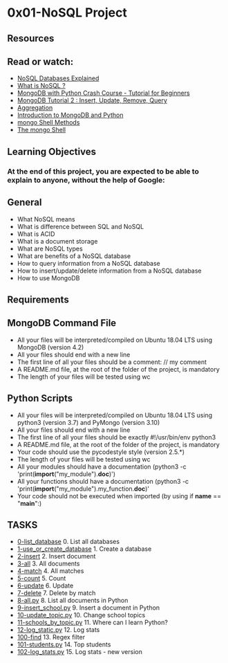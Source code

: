 # 0x01-NoSQL Project

## Resources
## Read or watch:
* [NoSQL Databases Explained](https://intranet.alxswe.com/rltoken/wweK7dOY4pf8haCqv9Iv6Q)
* [What is NoSQL ?](https://intranet.alxswe.com/rltoken/QqqNmgzgwopHBv305ki6bg)
* [MongoDB with Python Crash Course - Tutorial for Beginners](https://intranet.alxswe.com/rltoken/RyyP9OH1EMBWWYpTs4TqoA)
* [MongoDB Tutorial 2 : Insert, Update, Remove, Query](https://intranet.alxswe.com/rltoken/9__3tR-NimgXlmjPQwTF-Q)
* [Aggregation](https://intranet.alxswe.com/rltoken/ziEDeniRobC6owPE1_avAQ)
* [Introduction to MongoDB and Python](https://intranet.alxswe.com/rltoken/axwwF4CjO7FnK8Ecochqnw)
* [mongo Shell Methods](https://intranet.alxswe.com/rltoken/lUqnLwOHbbp9FK39ijNmDQ)
* [The mongo Shell](https://intranet.alxswe.com/rltoken/bffQMLcTB4cg1bKqgBW3jw)

## Learning Objectives
### At the end of this project, you are expected to be able to explain to anyone, without the help of Google:
## General
* What NoSQL means
* What is difference between SQL and NoSQL
* What is ACID
* What is a document storage
* What are NoSQL types
* What are benefits of a NoSQL database
* How to query information from a NoSQL database
* How to insert/update/delete information from a NoSQL database
* How to use MongoDB

## Requirements
## MongoDB Command File
* All your files will be interpreted/compiled on Ubuntu 18.04 LTS using MongoDB (version 4.2)
* All your files should end with a new line
* The first line of all your files should be a comment: // my comment
* A README.md file, at the root of the folder of the project, is mandatory
* The length of your files will be tested using wc

## Python Scripts
* All your files will be interpreted/compiled on Ubuntu 18.04 LTS using python3 (version 3.7) and PyMongo (version 3.10)
* All your files should end with a new line
* The first line of all your files should be exactly #!/usr/bin/env python3
* A README.md file, at the root of the folder of the project, is mandatory
* Your code should use the pycodestyle style (version 2.5.*)
* The length of your files will be tested using wc
* All your modules should have a documentation (python3 -c 'print(__import__("my_module").__doc__)')
* All your functions should have a documentation (python3 -c 'print(__import__("my_module").my_function.__doc__)'
* Your code should not be executed when imported (by using if __name__ == "__main__":)

## TASKS
* [0-list_database](./0-lis_database) 0. List all databases
* [1-use_or_create_database](./1-use_or_create_database) 1. Create a database 
* [2-insert](./2-insert) 2. Insert document 
* [3-all](./3-all) 3. All documents
* [4-match](./4-match) 4. All matches 
* [5-count](./5-count) 5. Count 
* [6-update](./6-update) 6. Update 
* [7-delete](./7-delete) 7. Delete by match 
* [8-all.py](./8-all.py) 8. List all documents in Python 
* [9-insert_school.py](./9-insert_school.py) 9. Insert a document in Python 
* [10-update_topic.py](./10-update_topic.py) 10. Change school topics 
* [11-schools_by_topic.py](./11-schools_by_topic.py) 11. Where can I learn Python? 
* [12-log_static.py](./12-log_static.py) 12. Log stats 
* [100-find](./100-find) 13. Regex filter 
* [101-students.py](./101-students.py) 14. Top students
* [102-log_stats.py](./102-log_stats.py) 15. Log stats - new version 
